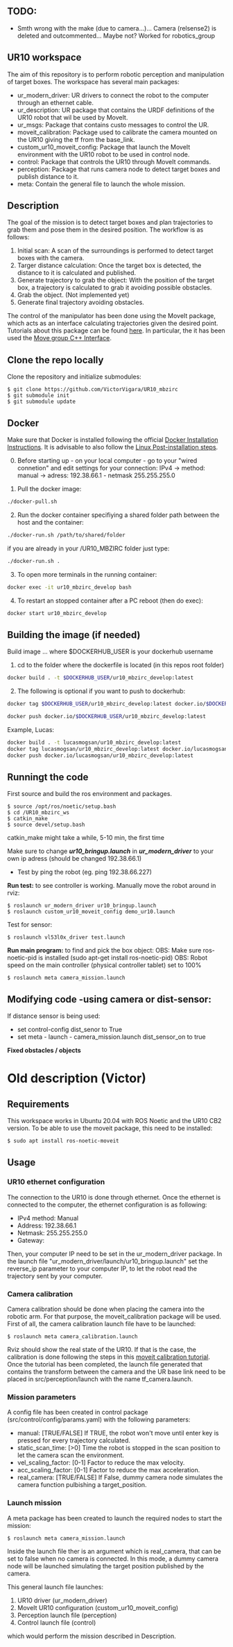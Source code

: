 ## TODO:
- Smth wrong with the make (due to camera...)... Camera (relsense2) is deleted and outcommented... Maybe not? Worked for robotics_group

## UR10 workspace

The aim of this repository is to perform robotic perception and manipulation of target boxes. The workspace has several main packages: 

* ur_modern_driver: UR drivers to connect the robot to the computer through an ethernet cable. 
* ur_description: UR package that contains the URDF definitions of the UR10 robot that wil be used by MoveIt. 
* ur_msgs: Package that contains custo messages to control the UR. 
* moveit_calibration: Package used to calibrate the camera mounted on the UR10 giving the tf from the base_link. 
* custom_ur10_moveit_config: Package that launch the MoveIt environment with the UR10 robot to be used in control node. 
* control: Package that controls the UR10 through MoveIt commands. 
* perception: Package that runs camera node to detect target boxes and publish distance to it. 
* meta: Contain the general file to launch the whole mission. 

## Description

The goal of the mission is to detect target boxes and plan trajectories to grab them and pose them in the desired position. The workflow is as follows: 

1. Initial scan: A scan of the surroundings is performed to detect target boxes with the camera. 
2. Targer distance calculation: Once the target box is detected, the distance to it is calculated and published. 
3. Generate trajectory to grab the object: With the position of the target box, a trajectory is calculated to grab it avoiding possible obstacles. 
4. Grab the object. (Not implemented yet)
5. Generate final trajectory avoiding obstacles. 

The control of the manipulator has been done using the MoveIt package, which acts as an interface calculating trajectories given the desired point. Tutorials about this package can be found [here](https://ros-planning.github.io/moveit_tutorials/). In particular, the it has been used the [Move group C++ Interface](https://ros-planning.github.io/moveit_tutorials/doc/move_group_interface/move_group_interface_tutorial.html). 


## Clone the repo locally
Clone the repository and initialize submodules: 
```
$ git clone https://github.com/VictorVigara/UR10_mbzirc
$ git submodule init
$ git submodule update 
```


## Docker
Make sure that Docker is installed following the official [Docker Installation Instructions](https://docs.docker.com/engine/install/). It is advisable to also follow the [Linux Post-installation steps](https://docs.docker.com/engine/install/linux-postinstall/).

0. Before starting up - on your local computer - go to your "wired connetion" and edit settings for your connection:
IPv4 -> method: manual -> adress: 192.38.66.1 - netmask 255.255.255.0

1. Pull the docker image:
```bash
./docker-pull.sh
```

2. Run the docker container specifiying a shared folder path between the host and the container:
```bash
./docker-run.sh /path/to/shared/folder
```

if you are already in your /UR10_MBZIRC folder just type:
```bash
./docker-run.sh .
```

3. To open more terminals in the running container:

```bash
docker exec -it ur10_mbzirc_develop bash
```

4. To restart an stopped container after a PC reboot (then do exec):

```bash
docker start ur10_mbzirc_develop
```

## Building the image (if needed)
Build image
... where $DOCKERHUB_USER is your dockerhub username
1. cd to the folder where the dockerfile is located (in this repos root folder)
```bash
docker build . -t $DOCKERHUB_USER/ur10_mbzirc_develop:latest
```
2. The following is optional if you want to push to dockerhub:
```bash
docker tag $DOCKERHUB_USER/ur10_mbzirc_develop:latest docker.io/$DOCKERHUB_USER/ur10_mbzirc_develop:latest
```

```bash
docker push docker.io/$DOCKERHUB_USER/ur10_mbzirc_develop:latest
```

Example, Lucas:
```bash
docker build . -t lucasmogsan/ur10_mbzirc_develop:latest
docker tag lucasmogsan/ur10_mbzirc_develop:latest docker.io/lucasmogsan/ur10_mbzirc_develop:latest
docker push docker.io/lucasmogsan/ur10_mbzirc_develop:latest
```



## Runningt the code
First source and build the ros environment and packages.
```
$ source /opt/ros/noetic/setup.bash
$ cd /UR10_mbzirc_ws
$ catkin_make
$ source devel/setup.bash
```
catkin_make might take a while, 5-10 min, the first time


Make sure to change ***ur10_bringup.launch*** in ***ur_modern_driver*** to your own ip adress (should be changed 192.38.66.1)
- Test by ping the robot (eg. ping 192.38.66.227)


**Run test:** to see controller is working. Manually move the robot around in rviz:
```
$ roslaunch ur_modern_driver ur10_bringup.launch
$ roslaunch custom_ur10_moveit_config demo_ur10.launch
```

Test for sensor:
```
$ roslaunch vl53l0x_driver test.launch
```


**Run main program:** to find and pick the box object:
OBS: Make sure ros-noetic-pid is installed (sudo apt-get install ros-noetic-pid)
OBS: Robot speed on the main controller (physical controller tablet) set to 100%
```
$ roslaunch meta camera_mission.launch
```

## Modifying code -using camera or dist-sensor:

If distance sensor is being used:
- set control-config dist_senor to True
- set meta - launch - camera_mission.launch dist_sensor_on to true

**Fixed obstacles / objects**


# Old description (Victor)

## Requirements
This workspace works in Ubuntu 20.04 with ROS Noetic and the UR10 CB2 version. 
To be able to use the moveit package, this need to be installed:  
```
$ sudo apt install ros-noetic-moveit 
```
 
## Usage

### UR10 ethernet configuration
The connection to the UR10 is done through ethernet. Once the ethernet is connected to the computer, the ethernet configuration is as following:
* IPv4 method: Manual
* Address: 192.38.66.1
* Netmask: 255.255.255.0
* Gateway: 

Then, your computer IP need to be set in the ur_modern_driver package. In the launch file "ur_modern_driver/launch/ur10_bringup.launch" set the reverse_ip parameter to your computer IP, to let the robot read the trajectory sent by your computer. 


### Camera calibration
Camera calibration should be done when placing the camera into the robotic arm. For that purpose, the moveit_calibration package will be used. First of all, the camera calibration launch file have to be launched: 
```
$ roslaunch meta camera_calibration.launch
```
Rviz should show the real state of the UR10. If that is the case, the calibration is done following the steps in this [moveit calibration tutorial](https://ros-planning.github.io/moveit_tutorials/doc/hand_eye_calibration/hand_eye_calibration_tutorial.html). 
Once the tutorial has been completed, the launch file generated that contains the transform between the camera and the UR base link need to be placed in src/perception/launch with the name tf_camera.launch. 

### Mission parameters
A config file has been created in control package (src/control/config/params.yaml) with the following parameters: 
* manual: [TRUE/FALSE] If TRUE, the robot won't move until enter key is pressed for every trajectory calculated. 
* static_scan_time: [>0] Time the robot is stopped in the scan position to let the camera scan the environment. 
* vel_scaling_factor: [0-1] Factor to reduce the max velocity.
* acc_scaling_factor: [0-1] Factor to reduce the max acceleration.
* real_camera: [TRUE/FALSE] If False, dummy camera node simulates the camera function pulbishing a target_position. 


### Launch mission

A meta package has been created to launch the required nodes to start the mission: 

```
$ roslaunch meta camera_mission.launch
```

Inside the launch file ther is an argument which is real_camera, that can be set to false when no camera is connected. In this mode, a dummy camera node will be launched simulating the target position published by the camera. 

This general launch file launches: 
1) UR10 driver (ur_modern_driver)
2) MoveIt UR10 configuration (custom_ur10_moveit_config)
3) Perception launch file (perception) 
4) Control launch file (control)

which would perform the mission described in Description. 

